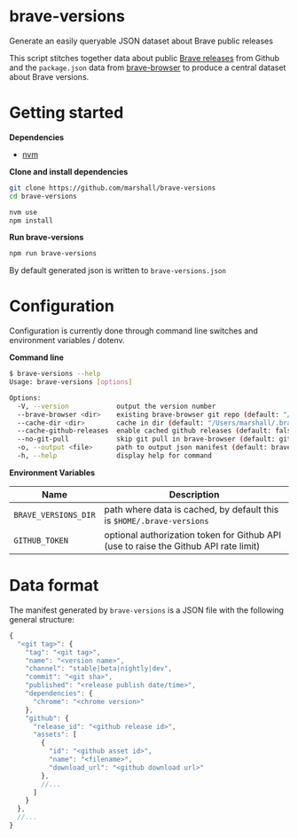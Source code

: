 brave-versions
===

Generate an easily queryable JSON dataset about Brave public releases

This script stitches together data about public
[Brave releases](https://github.com/brave/brave-browser/releases) from Github and the
`package.json` data from [brave-browser](https://github.com/brave/brave-browser) to produce
a central dataset about Brave versions.

# Getting started

**Dependencies**

- [nvm](https://github.com/nvm-sh/nvm)

**Clone and install dependencies**

```bash
git clone https://github.com/marshall/brave-versions
cd brave-versions

nvm use
npm install
```

**Run brave-versions**

```bash
npm run brave-versions
```

By default generated json is written to `brave-versions.json`

# Configuration

Configuration is currently done through command line switches and environment variables / dotenv.

**Command line**

```bash
$ brave-versions --help
Usage: brave-versions [options]

Options:
  -V, --version            output the version number
  --brave-browser <dir>    existing brave-browser git repo (default: "/Users/marshall/.brave-versions/brave-browser")
  --cache-dir <dir>        cache in dir (default: "/Users/marshall/.brave-versions")
  --cache-github-releases  enable cached github releases (default: false)
  --no-git-pull            skip git pull in brave-browser (default: git pull to update)
  -o, --output <file>      path to output json manifest (default: brave-versions.json)
  -h, --help               display help for command

```

**Environment Variables**

| Name | Description |
| -------------------- | ------------|
| `BRAVE_VERSIONS_DIR` | path where data is cached, by default this is `$HOME/.brave-versions` |
| `GITHUB_TOKEN` | optional authorization token for Github API (use to raise the Github API rate limit) |

# Data format

The manifest generated by `brave-versions` is a JSON file with the following general structure:
```javascript
{
  "<git tag>": {
    "tag": "<git tag>",
    "name": "<version name>",
    "channel": "stable|beta|nightly|dev",
    "commit": "<git sha>",
    "published": "<release publish date/time>",
    "dependencies": {
      "chrome": "<chrome version>"
    },
    "github": {
      "release_id": "<github release id>",
      "assets": [
        {
          "id": "<github asset id>",
          "name": "<filename>",
          "download_url": "<github download url>"
        },
        //...
      ]
    }
  },
  //...
}
```
